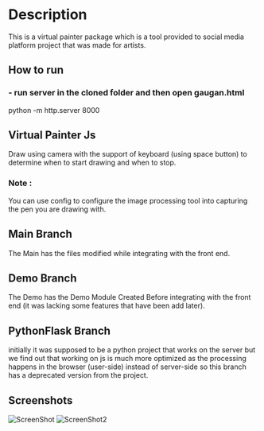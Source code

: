 # Description 
 This is a virtual painter package which is a tool provided to social media platform project that was made for artists.
## How to run
### - run server in the cloned folder and then open gaugan.html
python -m http.server 8000
## Virtual Painter Js
Draw using camera with the support of keyboard (using space button) to determine when to start drawing and when to stop.
### Note : 
You can use config to configure the image processing tool into capturing the pen you are drawing with.
## Main Branch
The Main has the files modified while integrating with the front end.

## Demo Branch 
The Demo has the Demo Module Created Before integrating with the front end (it was lacking some features that have been add later).

## PythonFlask Branch 
initially it was supposed to be a python project that works on the server but we find out that working on js is much more optimized as the processing happens in the browser (user-side) instead of server-side so this branch has a deprecated version from the project.

## Screenshots
![ScreenShot](https://github.com/AhmedS1ayed/Virtual-Painter-Graduation-Project/assets/93644109/4d43488f-3b54-439b-a572-b3d6a2d7692a)
![ScreenShot2](https://github.com/AhmedS1ayed/Virtual-Painter-Graduation-Project/assets/93644109/97b7ad06-aa31-4bda-849a-9ef6fa030cca)
